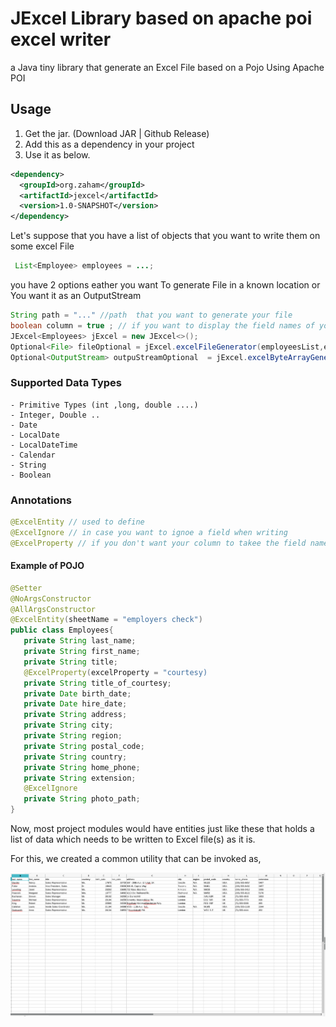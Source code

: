 # JExcel Library based on apache poi excel writer
a Java tiny library that generate an Excel File based on a Pojo Using Apache POI

## Usage

1. Get the jar. (Download JAR | Github Release)
2. Add this as a dependency in your project
3. Use it as below.

``` xml
<dependency>
  <groupId>org.zaham</groupId>
  <artifactId>jexcel</artifactId>
  <version>1.0-SNAPSHOT</version>
</dependency>
``` 
Let's suppose that you have a list of objects that you want to write them on some excel File

``` Java
 List<Employee> employees = ...;
```
 you have 2 options eather you want To generate File in a known location or You want it as an OutputStream 
 
 ``` Java
String path = "..." //path  that you want to generate your file
boolean column = true ; // if you want to display the field names of your object in the first Name
JExcel<Employees> jExcel = new JExcel<>(); 
Optional<File> fileOptional = jExcel.excelFileGenerator(employeesList,excelType,enableColumn,path); // Option 1
Optional<OutputStream> outpuStreamOptional  = jExcel.excelByteArrayGenerator(employeesList,excelType,enableColumn) // Option 2 without path

 ```

### Supported Data Types 
    - Primitive Types (int ,long, double ....)
    - Integer, Double .. 
    - Date
    - LocalDate
    - LocalDateTime
    - Calendar
    - String
    - Boolean
### Annotations 

 ``` Java
 @ExcelEntity // used to define 
 @ExcelIgnore // in case you want to ignoe a field when writing
 @ExcelProperty // if you don't want your column to takee the field name and instead you gave it a custom name
 
 ```
#### Example of POJO

 ``` Java
@Setter
@NoArgsConstructor
@AllArgsConstructor
@ExcelEntity(sheetName = "employers check")
public class Employees{
    private String last_name;
    private String first_name;
    private String title;
    @ExcelProperty(excelProperty = "courtesy)
    private String title_of_courtesy;
    private Date birth_date;
    private Date hire_date;
    private String address;
    private String city;
    private String region;
    private String postal_code;
    private String country;
    private String home_phone;
    private String extension;
    @ExcelIgnore
    private String photo_path;
}
 ```
Now, most project modules would have entities just like these that holds a list of data which needs to be written to Excel file(s) as it is.

For this, we created a common utility that can be invoked as,

![Annotated Sheet Image](/docs/result.png "Excel generated using Annotations")

